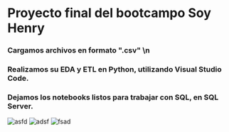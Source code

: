 # Proyecto final del bootcampo Soy Henry
### Cargamos archivos en formato ".csv" \n
### Realizamos su EDA y ETL en Python, utilizando Visual Studio Code.
### Dejamos los notebooks listos para trabajar con SQL, en SQL Server.
![asfd](https://github.com/user-attachments/assets/1992d1e4-2aa0-4600-ab79-2126ee31c20b)
![adsf](https://github.com/user-attachments/assets/b61fb3e8-a9a8-41bf-9112-e635dc919514)
![fsad](https://github.com/user-attachments/assets/a3a805c4-a6c3-4c3c-8fc6-6ac10ebe8fd6)
